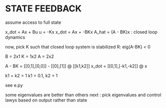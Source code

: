 # STATE FEEDBACK

assume access to full state

x_dot = Ax + Bu
u = -Kx
x_dot = Ax + -BKx
A_hat = (A - BK)x : closed loop dynamics

now, pick K such that closed loop system is stabilized
R: eig(A-BK) < 0

B = 2x1
K = 1x2
A = 2x2

A - BK = [[0,1],[0,0]] - [[0],[1]] @ [[k1,k2]]
x_dot = [[0,1],[-k1,-k2]] @ x

k1 = k2 = 1
k1 = 0.1, k2 = 1

see e.py

some eigenvalues are better than others
next : pick eigenvalues and control lawys based on output rather than state

